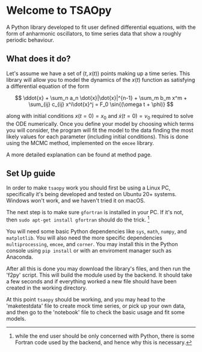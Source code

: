 # Welcome to TSAOpy

A Python library developed to fit user defined differential equations, with the form of anharmonic oscillators, to time series data that show a roughly periodic behaviour. 

## What does it do?

Let's assume we have a set of $(t,x(t))$ points making up a time series. This library will allow you to model the dynamics of the $x(t)$ function as satisfying a differential equation of the form

$$ \ddot{x} + \sum_n a_n \dot{x}|\dot{x}|^{n-1} + \sum_m b_m x^m + \sum_{ij} c_{ij} x^i\dot{x}^j = F_0 \sin{(\omega t + \phi)} $$

along with initial conditions $x(t=0)=x_0$ and $\dot{x}(t=0)=v_0$ required to solve the ODE numerically. Once you define your model by choosing which terms you will consider, the program will fit the model to the data finding the most likely values for each parameter (including initial conditions). This is done using the MCMC method, implemented on the `emcee` library. 

A more detailed explanation can be found at method page.

## Set Up guide

In order to make `tsaopy` work you should first be using a Linux PC, specifically it's being developed and tested on Ubuntu 20+ systems. Windows won't work, and we haven't tried it on macOS.

The next step is to make sure `gfortran` is installed in your PC. If it's not, then `sudo apt-get install gfortran` should do the trick. [^1]

You will need some basic Python dependencies like `sys`, `math`, `numpy`, and `matplotlib`. You will also need the more specific dependencies `multiprocessing`, `emcee`, and `corner`. You may install this in the Python console using `pip install` or with an enviroment manager such as Anaconda.

After all this is done you may download the library's files, and then run the 'f2py' script. This will build the module used by the backend. It should take a few seconds and if everything worked a new file should have been created in the working directory. 

At this point `tsaopy` should be working, and you may head to the 'maketestdata' file to create mock time series, or pick up your own data, and then go to the 'notebook' file to check the basic usage and fit some models. 

[^1]: while the end user should be only concerned with Python, there is some Fortran code used by the backend, and hence why this is necessary.
